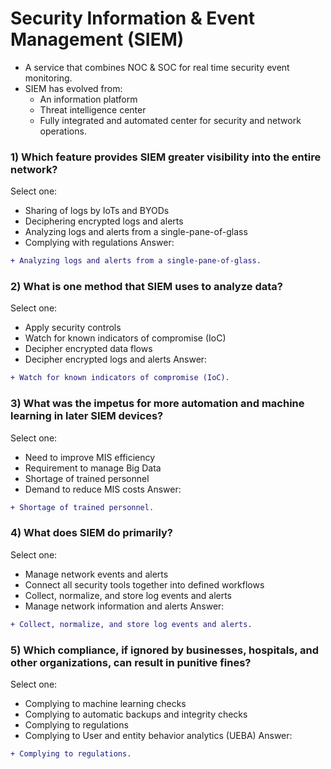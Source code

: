 # Security Information & Event Management (SIEM) 
- A service that combines NOC & SOC for real time security event monitoring.
- SIEM has evolved from:
    * An information platform
    * Threat intelligence center
    * Fully integrated and automated center for security and network operations.

### 1) Which feature provides SIEM greater visibility into the entire network?
Select one:
- Sharing of logs by IoTs and BYODs
- Deciphering encrypted logs and alerts
- Analyzing logs and alerts from a single-pane-of-glass
- Complying with regulations
Answer:
```diff
+ Analyzing logs and alerts from a single-pane-of-glass.
```

### 2) What is one method that SIEM uses to analyze data?
Select one:

- Apply security controls
- Watch for known indicators of compromise (IoC)
- Decipher encrypted data flows
- Decipher encrypted logs and alerts
Answer:
```diff
+ Watch for known indicators of compromise (IoC).
```

### 3) What was the impetus for more automation and machine learning in later SIEM devices?
Select one:
- Need to improve MIS efficiency
- Requirement to manage Big Data
- Shortage of trained personnel
- Demand to reduce MIS costs
Answer:
```diff
+ Shortage of trained personnel.
```

### 4) What does SIEM do primarily?
Select one:
- Manage network events and alerts
- Connect all security tools together into defined workflows
- Collect, normalize, and store log events and alerts
- Manage network information and alerts
Answer:
```diff
+ Collect, normalize, and store log events and alerts.
```

### 5) Which compliance, if ignored by businesses, hospitals, and other organizations, can result in punitive fines?
Select one:
- Complying to machine learning checks
- Complying to automatic backups and integrity checks
- Complying to regulations
- Complying to User and entity behavior analytics (UEBA)
Answer:
```diff
+ Complying to regulations.
```
